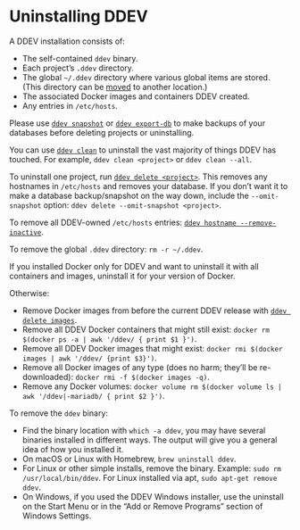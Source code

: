 # Uninstalling DDEV

A DDEV installation consists of:

* The self-contained `ddev` binary.
* Each project’s `.ddev` directory.
* The global `~/.ddev` directory where various global items are stored. (This directory can be [moved](./architecture.md#global-files) to another location.)
* The associated Docker images and containers DDEV created.
* Any entries in `/etc/hosts`.

Please use [`ddev snapshot`](commands.md#snapshot) or [`ddev export-db`](commands.md#export-db) to make backups of your databases before deleting projects or uninstalling.

You can use [`ddev clean`](commands.md#clean) to uninstall the vast majority of things DDEV has touched. For example, `ddev clean <project>` or `ddev clean --all`.

To uninstall one project, run [`ddev delete <project>`](commands.md#delete). This removes any hostnames in `/etc/hosts` and removes your database. If you don’t want it to make a database backup/snapshot on the way down, include the `--omit-snapshot` option: `ddev delete --omit-snapshot <project>`.

To remove all DDEV-owned `/etc/hosts` entries: [`ddev hostname --remove-inactive`](commands.md#hostname).

To remove the global `.ddev` directory: `rm -r ~/.ddev`.

If you installed Docker only for DDEV and want to uninstall it with all containers and images, uninstall it for your version of Docker.

Otherwise:

* Remove Docker images from before the current DDEV release with [`ddev delete images`](commands.md#delete-images).
* Remove all DDEV Docker containers that might still exist: `docker rm $(docker ps -a | awk '/ddev/ { print $1 }')`.
* Remove all DDEV Docker images that might exist: `docker rmi $(docker images | awk '/ddev/ {print $3}')`.
* Remove all Docker images of any type (does no harm; they’ll be re-downloaded): `docker rmi -f $(docker images -q)`.
* Remove any Docker volumes: `docker volume rm $(docker volume ls | awk '/ddev|-mariadb/ { print $2 }')`.

To remove the `ddev` binary:

* Find the binary location with `which -a ddev`, you may have several binaries installed in different ways. The output will give you a general idea of how you installed it.
* On macOS or Linux with Homebrew, `brew uninstall ddev`.
* For Linux or other simple installs, remove the binary. Example: `sudo rm /usr/local/bin/ddev`. For Linux installed via apt, `sudo apt-get remove ddev`.
* On Windows, if you used the DDEV Windows installer, use the uninstall on the Start Menu or in the “Add or Remove Programs” section of Windows Settings.
